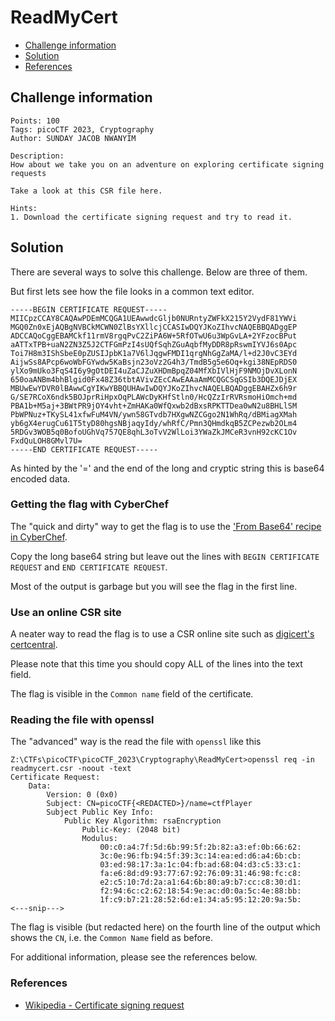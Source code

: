 # ReadMyCert

- [Challenge information](#challenge-information)
- [Solution](#solution)
- [References](#references)

## Challenge information
```
Points: 100
Tags: picoCTF 2023, Cryptography
Author: SUNDAY JACOB NWANYIM

Description:
How about we take you on an adventure on exploring certificate signing requests

Take a look at this CSR file here.

Hints:
1. Download the certificate signing request and try to read it.
```

## Solution

There are several ways to solve this challenge. Below are three of them.

But first lets see how the file looks in a common text editor.
```
-----BEGIN CERTIFICATE REQUEST-----
MIICpzCCAY8CAQAwPDEmMCQGA1UEAwwdcGljb0NURntyZWFkX215Y2VydF81YWVi
MGQ0Zn0xEjAQBgNVBCkMCWN0ZlBsYXllcjCCASIwDQYJKoZIhvcNAQEBBQADggEP
ADCCAQoCggEBAMCkf11rmV8rgqPvC2ZiPA6W+5RfOTwU6u3WpGvLA+2YFzocBPut
aATTxTPB+uaN2ZN3Z5J2CTFGmPzI4sUQfSqhZGuAqbfMyDDR8pRswmIYVJ6s0Apc
Toi7H8m3IShSbeE0pZUSIJpbK1a7V6lJqgwFMDI1qrgNhGgZaMA/l+d2J0vC3EYd
AijwSs8APcp6woWbFGYwdw5KaBsjn23oVz2G4h3/TmdB5g5e6Oq+kgi38NEpRDS0
ylXo9mUko3FqS4I6y9gOtDEI4uZaCJZuXHDmBpqZ04MfXbIVlHjF9NMOjDvXLonN
650oaANBm4bhBlgid0Fx48Z36tbtAVivZEcCAwEAAaAmMCQGCSqGSIb3DQEJDjEX
MBUwEwYDVR0lBAwwCgYIKwYBBQUHAwIwDQYJKoZIhvcNAQELBQADggEBAHZx6h9r
G/SE7RCoX6ndk5BOJprRiHpxOqPLAWcDyKHfStln0/HcQZzIrRVRsmoHiOmch+md
PBA1b+M5aj+3BWtPR9jOY4vht+ZmHAKa0WfQxwb2dBxsRPKTTDea0wN2u8BHLlSM
PbWPNuz+TKySL41xfwFuM4VN/ywn58GTvdb7HXgwNZCGgo2N1WhRq/dBMiagXMah
yb6gX4erugCu61T5tyD80hgsNBjaqyIdy/whRfC/Pmn3QHmdkqB5ZCPezwb2OLm4
5RDGv3WOB5q0BofoUGhVq757QE8qhL3oTvV2WlLoi3YWaZkJMCeR3vnH92cKC1Ov
FxdQuLOH8GMvl7U=
-----END CERTIFICATE REQUEST-----
```

As hinted by the '=' and the end of the long and cryptic string this is base64 encoded data.

### Getting the flag with CyberChef

The "quick and dirty" way to get the flag is to use the ['From Base64' recipe in CyberChef](https://gchq.github.io/CyberChef/#recipe=From_Base64('A-Za-z0-9%2B/%3D',true,false)).

Copy the long base64 string but leave out the lines with `BEGIN CERTIFICATE REQUEST` and `END CERTIFICATE REQUEST`.

Most of the output is garbage but you will see the flag in the first line.

### Use an online CSR site

A neater way to read the flag is to use a CSR online site such as [digicert's certcentral](https://www.digicert.com/ssltools/view-csr/).

Please note that this time you should copy ALL of the lines into the text field.

The flag is visible in the `Common name` field of the certificate.

### Reading the file with openssl

The "advanced" way is the read the file with `openssl` like this
```
Z:\CTFs\picoCTF\picoCTF_2023\Cryptography\ReadMyCert>openssl req -in readmycert.csr -noout -text
Certificate Request:
    Data:
        Version: 0 (0x0)
        Subject: CN=picoCTF{<REDACTED>}/name=ctfPlayer
        Subject Public Key Info:
            Public Key Algorithm: rsaEncryption
                Public-Key: (2048 bit)
                Modulus:
                    00:c0:a4:7f:5d:6b:99:5f:2b:82:a3:ef:0b:66:62:
                    3c:0e:96:fb:94:5f:39:3c:14:ea:ed:d6:a4:6b:cb:
                    03:ed:98:17:3a:1c:04:fb:ad:68:04:d3:c5:33:c1:
                    fa:e6:8d:d9:93:77:67:92:76:09:31:46:98:fc:c8:
                    e2:c5:10:7d:2a:a1:64:6b:80:a9:b7:cc:c8:30:d1:
                    f2:94:6c:c2:62:18:54:9e:ac:d0:0a:5c:4e:88:bb:
                    1f:c9:b7:21:28:52:6d:e1:34:a5:95:12:20:9a:5b:
<---snip--->
```

The flag is visible (but redacted here) on the fourth line of the output which shows the `CN`, i.e. the `Common Name` field as before.

For additional information, please see the references below.

### References

- [Wikipedia - Certificate signing request](https://en.wikipedia.org/wiki/Certificate_signing_request)
